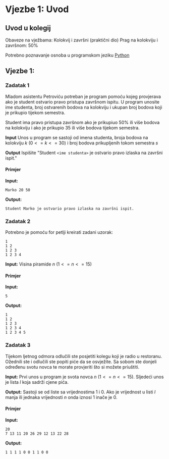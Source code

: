 # Vjezbe 1: Uvod

## Uvod u kolegij

Obaveze na vježbama: Kolokvij i završni (praktični dio)
Prag na kolokviju i završnom: 50%

Potrebno poznavanje osnoba u programskom jeziku [Python](https://www.python.org/)

## Vjezbe 1:

### Zadatak 1

Mladom asistentu Petroviću potreban je program pomoću kojeg provjerava ako je student ostvario pravo pristupa završnom ispitu. U program unosite ime studenta, broj ostvarenih bodova na kolokviju i ukupan broj bodova koji je prikupio tijekom semestra.

Student ima pravo pristupa završnom ako je prikupiuo 50% ili više bodova na kolokviju i ako je prikupio 35 ili više bodova tijekom semestra.

**Input**
Unos u program se sastoji od imena studenta, broja bodova na kolokviju $k$ $(0 <= k <= 30)$ i broj bodova prikupljenih tokom semestra $s$

**Output**
Ispišite "Student `<ime studenta>` je ostvario pravo izlaska na završni ispit."

#### Primjer

**Input:**
```
Marko 20 50
```

**Output:**
```
Student Marko je ostvario pravo izlaska na završni ispit.
```

### Zadatak 2

Potrebno je pomoću for petlji kreirati zadani uzorak:
```
1 
1 2 
1 2 3 
1 2 3 4 
```


**Input:** Visina piramide $n$ $(1 <= n <= 15)$

#### Primjer

**Input:**
```
5
```

**Output:**
```
1 
1 2 
1 2 3 
1 2 3 4 
1 2 3 4 5
```

### Zadatak 3

Tijekom ljetnog odmora odlučili ste posjetiti kolegu koji je radio u restoranu. Ožednili ste i odlučili ste popiti piće da se osvježite. Sa sobom ste donjeli određenu svotu novca te morate provjeriti što si možete priuštiti.

**Input:**
Prvi unos u program je svota novca $n$ $(1 <= n <= 15)$. Sljedeći unos je lista $l$ koja sadrži cjene pića.

**Output:**
Sastoji se od liste sa vrijednostima $1$ i $0$. Ako je vrijednost u listi $l$ manja ili jednaka vrijednosti $n$ onda iznosi $1$ inače je $0$.

#### Primjer

**Input:**
```
20
7 13 11 20 26 29 12 13 22 28 
```


**Output:**
```
1 1 1 1 0 0 1 1 0 0
```